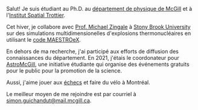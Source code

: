Salut! Je suis étudiant au Ph.D. au <a href="http://www.physics.mcgill.ca/">département de physique de McGill</a> et à l'<a href="https://msi.mcgill.ca/">Institut Spatial Trottier</a>. 

Cet hiver, je collabore avec <a href="https://zingale.github.io/">Prof. Michael Zingale</a> à <a href="https://www.stonybrook.edu/">Stony Brook University</a> sur des simulations multidimensionelles d'explosions thermonucléaires en utilisant le <a href="https://amrex-astro.github.io/MAESTROeX/">code MAESTROeX</a>. 

En dehors de ma recherche, j'ai participé aux efforts de diffusion des connaissances du département. En 2021, j'étais le coordonateur pour <a href="https://msi.mcgill.ca/index.php?page=about-astromcgill">AstroMcGill</a>, une initiative étudiante qui organise des événements gratuits pour le public pour la promotion de la science.

Aussi, j'aime jouer aux <a href="https://www.chess.com/member/sguichandut">échecs</a> et faire du vélo à Montréal.

Le meilleur moyen de me rejoindre est par courriel à <a href="mailto:simon.guichandut@mcgill.ca">simon.guichandut@mail.mcgill.ca</a>. 